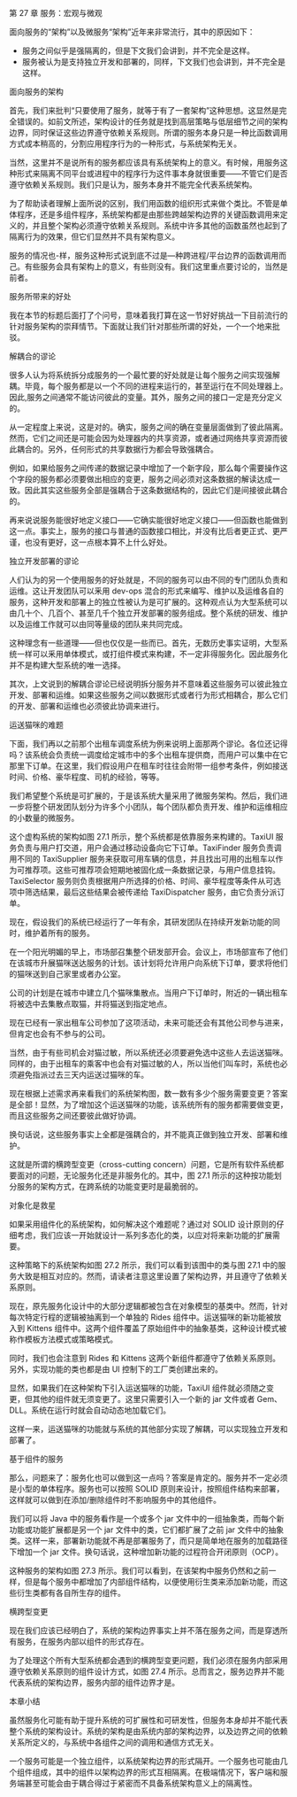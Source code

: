 第 27 章 服务：宏观与微观

面向服务的“架构”以及微服务“架构”近年来非常流行，其中的原因如下：

- 服务之间似乎是强隔离的，但是下文我们会讲到，并不完全是这样。
- 服务被认为是支持独立开发和部署的，同样，下文我们也会讲到，并不完全是这样。

面向服务的架构

首先，我们来批判“只要使用了服务，就等于有了一套架构”这种思想。这显然是完全错误的。如前文所述，架构设计的任务就是找到高层策略与低层细节之间的架构边界，同时保证这些边界遵守依赖关系规则。所谓的服务本身只是一种比函数调用方式成本稍高的，分割应用程序行为的一种形式，与系统架构无关。

当然，这里并不是说所有的服务都应该具有系统架构上的意义。有时候，用服务这种形式来隔离不同平台或进程中的程序行为这件事本身就很重要——不管它们是否遵守依赖关系规则。我们只是认为，服务本身并不能完全代表系统架构。

为了帮助读者理解上面所说的区别，我们用函数的组织形式来做个类比。不管是单体程序，还是多组件程序，系统架构都是由那些跨越架构边界的关键函数调用来定义的，并且整个架构必须遵守依赖关系规则。系统中许多其他的函数虽然也起到了隔离行为的效果，但它们显然并不具有架构意义。

服务的情况也-样，服务这种形式说到底不过是—种跨进程/平台边界的函数调用而己。有些服务会具有架构上的意义，有些则没有。我们这里重点要讨论的，当然是前者。

服务所带来的好处

我在本节的标题后面打了个问号，意味着我打算在这一节好好挑战一下目前流行的针对服务架构的崇拜情节。下面就让我们针对那些所谓的好处，一个一个地来批驳。

解耦合的谬论

很多人认为将系统拆分成服务的一个最忙要的好处就是让每个服务之间实现强解耦。毕竟，每个服务都是以一个不同的进程来运行的，甚至运行在不同处理器上。因此,服务之间通常不能访问彼此的变量。其外，服务之间的接口一定是充分定义的。

从一定程度上来说，这是对的。确实，服务之间的确在变量层面做到了彼此隔离。然而，它们之间还是可能会因为处理器内的共享资源，或者通过网络共享资源而彼此耦合的。另外，任何形式的共享数据行为都会导致强耦合。

例如，如果给服务之间传递的数据记录中增加了一个新字段，那么每个需要操作这个字段的服务都必须要做出相应的变更，服务之间必须对这条数据的解读达成一致。因此其实这些服务全部是强耦合于这条数据结构的，因此它们是间接彼此耦合的。

再来说说服务能很好地定义接口——它确实能很好地定义接口——但函数也能做到这一点。事实上，服务的接口与普通的函数接口相比，并没有比后者更正式、更严谨，也没有更好，这一点根本算不上什么好处。

独立开发部署的谬论

人们认为的另一个使用服务的好处就是，不同的服务可以由不同的专门团队负责和运维。这让开发团队可以釆用 dev-ops 混合的形式来编写、维护以及运维各自的服务，这种开发和部署上的独立性被认为是可扩展的。这种观点认为大型系统可以由几十个、几百个、甚至几千个独立开发部署的服务组成。整个系统的研发、维护以及运维工作就可以由同等量级的团队来共同完成。

这种理念有一些道理——但也仅仅是一些而已。首先，无数历史事实证明，大型系统一样可以釆用单体模式，或打组件模式来构建，不一定非得服务化。因此服务化并不是构建大型系统的唯一选择。

其次，上文说到的解耦合谬论已经说明拆分服务并不意味着这些服务可以彼此独立开发、部署和运维。如果这些服务之间以数据形式或者行为形式相耦合，那么它们的开发、部署和运维也必须彼此协调来进行。

运送猫咪的难题

下面，我们再以之前那个出租车调度系统为例来说明上面那两个谬论。各位还记得吗？该系统会负责统一调度给定城市中的多个出租车提供商，而用户可以集中在它那里下订单。在这里，我们假设用户在租车时往往会附带一组参考条件，例如接送时间、价格、豪华程度、司机的经验，等等。

我们希望整个系统是可扩展的，于是该系统大量采用了微服务架构。然后，我们进一步将整个研发团队划分为许多个小团队，每个团队都负责开发、维护和运维相应的小数量的微服务。

这个虚构系统的架构如图 27.1 所示，整个系统都是依靠服务来构建的。TaxiUI 服务负责与用户打交道，用户会通过移动设备向它下订单。TaxiFinder 服务负责调用不同的 TaxiSupplier 服务来获取可用车辆的信息，并且找出可用的出租车以作为可推荐项。这些可推荐项会短期地被固化成一条数据记录，与用户信息挂钩。TaxiSelector 服务则负责根据用户所选择的价格、时间、豪华程度等条件从可选项中筛选结果，最后这些结果会被传递给 TaxiDispatcher 服务，由它负责分派订单。

现在，假设我们的系统已经运行了一年有余，其研发团队在持续开发新功能的同时，维护着所有的服务。

在一个阳光明媚的早上，市场部召集整个研发部开会。会议上，市场部宣布了他们在该城市升展猫咪送达服务的计划。该计划将允许用户向系统下订单，要求将他们的猫咪送到自己家里或者办公室。

公司的计划是在城市中建立几个猫咪集散点。当用户下订单时，附近的一辆出租车将被选中去集散点取猫，并将猫送到指定地点。

现在已经有一家出租车公司参加了这项活动，未来可能还会有其他公司参与进来，但肯定也会有不参与的公司。

当然，由于有些司机会对猫过敏，所以系统还必须要避免选中这些人去运送猫咪。同样的，由于出租车的乘客中也会有对猫过敏的人，所以当他们叫车时，系统也必须避免指派过去三天内运送过猫咪的车。

现在根据上述需求再来看我们的系统架构图，数一数有多少个服务需要变更？答案是全部！显然，为了增加这个运送猫咪的功能，该系统所有的服务都需要做变更，而且这些服务之间还要彼此做好协调。

换句话说，这些服务事实上全都是强耦合的，并不能真正做到独立开发、部署和维护。

这就是所谓的横跨型变更（cross-cutting concern）问题，它是所有软件系统都要面对的问题，无论服务化还是非服务化的。其中，图 27.1 所示的这种按功能划分服务的架构方式，在跨系统的功能变更时是最脆弱的。

对象化是救星

如果采用组件化的系统架构，如何解决这个难题呢？通过对 SOLID 设计原则的仔细考虑，我们应该一开始就设计一系列多态化的类，以应对将来新功能的扩展需要。

这种策略下的系统架构如图 27.2 所示，我们可以看到该图中的类与图 27.1 中的服务大致是相互对应的。然而，请读者注意这里设置了架构边界，并且遵守了依赖关系原则。

现在，原先服务化设计中的大部分逻辑都被包含在对象模型的基类中。然而，针对每次特定行程的逻辑被抽离到一个单独的 Rides 组件中。运送猫咪的新功能被放入到 Kittens 组件中。这两个组件覆盖了原始组件中的抽象基类，这种设计模式被称作模板方法模式或策略模式。

同时，我们也会注意到 Rides 和 Kittens 这两个新组件都遵守了依赖关系原则。另外，实现功能的类也都是由 UI 控制下的工厂类创建出来的。

显然，如果我们在这种架构下引入运送猫咪的功能，TaxiUI 组件就必须随之变更，但其他的组件就无须变更了。这里只需要引入一个新的 jar 文件或者 Gem、DLL。系统在运行时就会自动动态地加载它们。

这样一来，运送猫咪的功能就与系统的其他部分实现了解耦，可以实现独立开发和部署了。

基于组件的服务

那么，问题来了：服务化也可以做到这一点吗？答案是肯定的。服务并不一定必须是小型的单体程序。服务也可以按照 SOLID 原则来设计，按照组件结构来部署，这样就可以做到在添加/删除组件时不影响服务中的其他组件。

我们可以将 Java 中的服务看作是一个或多个 jar 文件中的一组抽象类，而每个新功能或功能扩展都是另一个 jar 文件中的类，它们都扩展了之前 jar 文件中的抽象类。这样一来，部署新功能就不再是部署服务了，而只是简单地在服务的加载路径下增加一个 jar 文件。换句话说，这种增加新功能的过程符合开闭原则（OCP）。

这种服务的架构如图 27.3 所示。我们可以看到，在该架构中服务仍然和之前一样，但是每个服务中都增加了内部组件结构，以便使用衍生类来添加新功能，而这些衍生类都有各自所生存的组件。

横跨型变更

现在我们应该已经明白了，系统的架构边界事实上并不落在服务之间，而是穿透所有服务，在服务内部以组件的形式存在。

为了处理这个所有大型系统都会遇到的横跨型变更问题，我们必须在服务内部采用遵守依赖关系原则的组件设计方式，如图 27.4 所示。总而言之，服务边界并不能代表系统的架构边界，服务内部的组件边界才是。

本章小结

虽然服务化可能有助于提升系统的可扩展性和可研发性，但服务本身却并不能代表整个系统的架构设计。系统的架构是由系统内部的架构边界，以及边界之间的依赖关系所定义的，与系统中各组件之间的调用和通信方式无关。

一个服务可能是一个独立组件，以系统架构边界的形式隔开。一个服务也可能由几个组件组成，其中的组件以架构边界的形式互相隔离。在极端情况下，客户端和服务端甚至可能会由于耦合得过于紧密而不具备系统架构意义上的隔离性。
